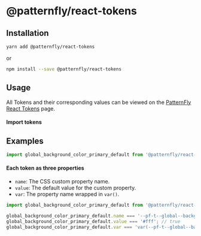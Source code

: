 # @patternfly/react-tokens

## Installation

```bash
yarn add @patternfly/react-tokens
```

or

```bash
npm install --save @patternfly/react-tokens
```

## Usage

All Tokens and their corresponding values can be viewed on the
[PatternFly React Tokens][token-page] page.

#### Import tokens

## Examples

```js
import global_background_color_primary_default from '@patternfly/react-tokens/dist/esm/global_background_color_primary_default';
```

#### Each token as three properties

- `name`: The CSS custom property name.
- `value`: The default value for the custom property.
- `var`: The property name wrapped in `var()`.

```js
import global_background_color_primary_default from '@patternfly/react-tokens/dist/esm/global_background_color_primary_default';

global_background_color_primary_default.name === '--pf-t--global--background--color--primary--default'; // true
global_background_color_primary_default.value === '#fff'; // true
global_background_color_primary_default.var === 'var(--pf-t--global--background--color--primary--default)'; // true
```

[token-page]: https://react-staging.patternfly.org/developer-resources/global-css-variables
